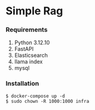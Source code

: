 # Simple Rag

### Requirements
1. Python 3.12.10
2. FastAPI
3. Elasticsearch
4. llama index
5. mysql

### Installation
```
$ docker-compose up -d
$ sudo chown -R 1000:1000 infra
